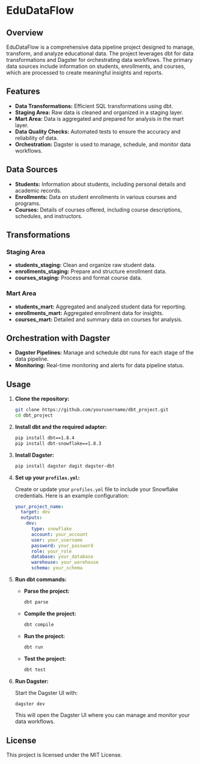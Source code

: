 # EduDataFlow

## Overview

EduDataFlow is a comprehensive data pipeline project designed to manage, transform, and analyze educational data. The project leverages dbt for data transformations and Dagster for orchestrating data workflows. The primary data sources include information on students, enrollments, and courses, which are processed to create meaningful insights and reports.

## Features

- **Data Transformations:** Efficient SQL transformations using dbt.
- **Staging Area:** Raw data is cleaned and organized in a staging layer.
- **Mart Area:** Data is aggregated and prepared for analysis in the mart layer.
- **Data Quality Checks:** Automated tests to ensure the accuracy and reliability of data.
- **Orchestration:** Dagster is used to manage, schedule, and monitor data workflows.

## Data Sources

- **Students:** Information about students, including personal details and academic records.
- **Enrollments:** Data on student enrollments in various courses and programs.
- **Courses:** Details of courses offered, including course descriptions, schedules, and instructors.

## Transformations

### Staging Area

- **students_staging:** Clean and organize raw student data.
- **enrollments_staging:** Prepare and structure enrollment data.
- **courses_staging:** Process and format course data.

### Mart Area

- **students_mart:** Aggregated and analyzed student data for reporting.
- **enrollments_mart:** Aggregated enrollment data for insights.
- **courses_mart:** Detailed and summary data on courses for analysis.

## Orchestration with Dagster

- **Dagster Pipelines:** Manage and schedule dbt runs for each stage of the data pipeline.
- **Monitoring:** Real-time monitoring and alerts for data pipeline status.

## Usage

1. **Clone the repository:**

    ```sh
    git clone https://github.com/yourusername/dbt_project.git
    cd dbt_project
    ```

2. **Install dbt and the required adapter:**

    ```sh
    pip install dbt==1.8.4
    pip install dbt-snowflake==1.8.3
    ```

3. **Install Dagster:**

    ```sh
    pip install dagster dagit dagster-dbt
    ```

4. **Set up your `profiles.yml`:**

    Create or update your `profiles.yml` file to include your Snowflake credentials. Here is an example configuration:

    ```yaml
    your_project_name:
      target: dev
      outputs:
        dev:
          type: snowflake
          account: your_account
          user: your_username
          password: your_password
          role: your_role
          database: your_database
          warehouse: your_warehouse
          schema: your_schema
    ```

5. **Run dbt commands:**

    - **Parse the project:**

      ```sh
      dbt parse
      ```

    - **Compile the project:**

      ```sh
      dbt compile
      ```

    - **Run the project:**

      ```sh
      dbt run
      ```

    - **Test the project:**

      ```sh
      dbt test
      ```

6. **Run Dagster:**

    Start the Dagster UI with:

    ```sh
    dagster dev
    ```

    This will open the Dagster UI where you can manage and monitor your data workflows.

## License

This project is licensed under the MIT License.
